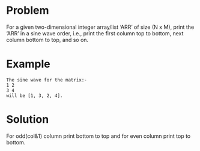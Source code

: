 # Problem

For a given two-dimensional integer array/list ‘ARR’ of size (N x M), print the ‘ARR’ in a sine wave order, i.e., print the first column top to bottom, next column bottom to top, and so on.

# Example

```
The sine wave for the matrix:-
1 2
3 4
will be [1, 3, 2, 4].
```

# Solution

For odd(col&1) column print bottom to top and for even column print top to bottom.
